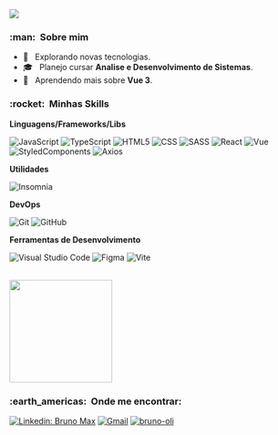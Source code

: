 
![](https://komarev.com/ghpvc/?username=bruno-oliSwerts&color=006bed)

<h3> :man: &nbsp;Sobre mim </h3>

- 🤔 &nbsp; Explorando novas tecnologias.
- 🎓 &nbsp; Planejo cursar **Analise e Desenvolvimento de Sistemas**.
- 🌱 &nbsp; Aprendendo mais sobre **Vue 3**.

<h3> :rocket: &nbsp;Minhas Skills </h3>

**Linguagens/Frameworks/Libs**

  ![JavaScript](https://img.shields.io/badge/-JavaScript-333333?style=flat&logo=javascript)
  ![TypeScript](https://img.shields.io/badge/-TypeScript-333333?style=flat&logo=typescript)
  ![HTML5](https://img.shields.io/badge/-HTML5-333333?style=flat&logo=HTML5)
  ![CSS](https://img.shields.io/badge/-CSS-333333?style=flat&logo=CSS3&logoColor=1572B6)
  ![SASS](https://img.shields.io/badge/-SASS-333333?style=flat&logo=SASS)
  ![React](https://img.shields.io/badge/-React-333333?style=flat&logo=react)
  ![Vue](https://img.shields.io/badge/-Vue%20Js-333333?style=flat&logo=vuedotjs)
  ![StyledComponents](https://img.shields.io/badge/-StyledComponents-333333?style=flat&logo=styled-components)
  ![Axios](https://img.shields.io/badge/-Axios-333333?style=flat&logo=axios)

**Utilidades**

  ![Insomnia](https://img.shields.io/badge/-Insomnia-333333?style=flat&logo=insomnia)

**DevOps**

  ![Git](https://img.shields.io/badge/-Git-333333?style=flat&logo=git)
  ![GitHub](https://img.shields.io/badge/-GitHub-333333?style=flat&logo=github)
  
**Ferramentas de Desenvolvimento**

  ![Visual Studio Code](https://img.shields.io/badge/-Visual%20Studio%20Code-333333?style=flat&logo=visual-studio-code&logoColor=007ACC)
  ![Figma](https://img.shields.io/badge/-Figma-333333?style=flat&logo=figma)
  ![Vite](https://img.shields.io/badge/-Vite-333333?style=flat&logo=vite)

<br/>

<a href="https://github.com/bruno-oli">
  <img height="180em" src="https://github-readme-stats.vercel.app/api?username=bruno-oli&theme=dracula&show_icons=true" />
</a>

<br/>

<h3> :earth_americas: &nbsp;Onde me encontrar: </h3> 

[![Linkedin: Bruno Max](https://img.shields.io/badge/-Bruno-blue?style=flat-square&logo=Linkedin&logoColor=white&link=https://www.linkedin.com/in/bruno-max-3665b3223/)](https://www.linkedin.com/in/bruno-max-3665b3223/)
[![Gmail](https://img.shields.io/badge/-brunomax84411@gmail.com-006bed?style=flat-square&logo=Gmail&logoColor=white&link=mailto:brunomax84411@gmail.com)](mailto:brunomax84411@gmail.com)
[![bruno-oli]( https://img.shields.io/github/followers/bruno-oli?label=follow&style=social)](https://github.com/bruno-oli)
